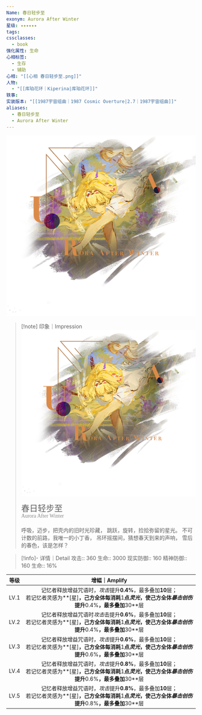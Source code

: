 ```yaml
---
Name: 春日轻步至
exonym: Aurora After Winter
星级: ✦✦✦✦✦✦
tags: 
cssclasses:
  - book
强化属性: 生命
心相标签:
  - 生存
  - 辅助
心相: "[[心相 春日轻步至.png]]"
人物:
  - "[[库珀花环｜Kiperina|库珀花环]]"
轶事: 
实装版本: "[[1987宇宙组曲｜1987 Cosmic Overture|2.7｜1987宇宙组曲]]"
aliases:
  - 春日轻步至
  - Aurora After Winter
---
```

![cover](./assets/春日轻步至｜Aurora%20After%20Winter.assets/心相%20春日轻步至.png)

> [!note] 印象｜Impression
> ![心相 春日轻步至|inlL|300](./assets/春日轻步至｜Aurora%20After%20Winter.assets/心相%20春日轻步至.png)
> <p style="font-family: '家族宋', sans-serif; font-size: 22px; line-height: 0.75; text-indent: 0;">春日轻步至<br><span style="font-family: serif; font-size: 14px; color: #888888;">Aurora After Winter</span></p>
> 
> 呼吸，迈步，把壳内的旧时光珍藏，
> 跳跃，旋转，捡拾弥留的星光。
> 不可计数的前路，我唯一的小丁香，
> 吊环摇摆间，猜想春天到来的声响，
> 雪后的春色，该是怎样？

> [!info]- 详情｜Detail
> 攻击:: 360
> 生命:: 3000
> 现实防御:: 160
> 精神防御:: 160
> 生命:: 16%

|  等级  |                                                   增幅｜Amplify                                                   |
| :--: | :------------------------------------------------------------------------------------------------------------: |
| LV.1 | 记忆者释放增益咒语时，*攻击*提升**0.4%**，最多叠加**10**层；  <br>若记忆者灵感为**[星]**，己方全体每消耗**1**点*灵光*，使己方全体*暴击创伤*提升**0.4%**，最多叠加**30**层 |
| LV.2 | 记忆者释放增益咒语时*攻击*击提升**0.6%**，最多叠加**10**层；  <br>若记忆者灵感为**[星]**，己方全体每消耗**1**点*灵光*，使己方全体*暴击创伤*提升**0.4%**，最多叠加**30**层 |
| LV.3 | 记忆者释放增益咒语时，*攻击*提升**0.6%**，最多叠加**10**层；  <br>若记忆者灵感为**[星]**，己方全体每消耗**1**点*灵光*，使己方全体*暴击创伤*提升**0.6%**，最多叠加**30**层 |
| LV.4 | 记忆者释放增益咒语时，*攻击*提升**0.8%**，最多叠加**10**层；  <br>若记忆者灵感为**[星]**，己方全体每消耗**1**点*灵光*，使己方全体*暴击创伤*提升**0.6%**，最多叠加**30**层 |
| LV.5 | 记忆者释放增益咒语时，*攻击*提升**0.8%**，最多叠加**10**层；  <br>若记忆者灵感为**[星]**，己方全体每消耗**1**点*灵光*，使己方全体*暴击创伤*提升**0.8%**，最多叠加**30**层 |
